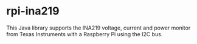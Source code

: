 # rpi-ina219
This Java library supports the INA219 voltage, current and power monitor from Texas Instruments with a Raspberry Pi using the I2C bus.
